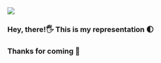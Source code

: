 <img src="https://capsule-render.vercel.app/api?type=rounded&color=f7bb14&height=180&section=header&text=🧸The%20Man🐅&fontSize=90" />

### Hey, there!🖐  This is my representation 🌓 
### Thanks for coming 🙋 


<!--
**TheMan1697/TheMan1697** is a ✨ _special_ ✨ repository because its `README.md` (this file) appears on your GitHub profile.

Here are some ideas to get you started:

- 🔭 I’m currently working on ...
- 🌱 I’m currently learning ...
- 👯 I’m looking to collaborate on ...
- 🤔 I’m looking for help with ...
- 💬 Ask me about ...
- 📫 How to reach me: ...
- 😄 Pronouns: ...
- ⚡ Fun fact: ...
-->
